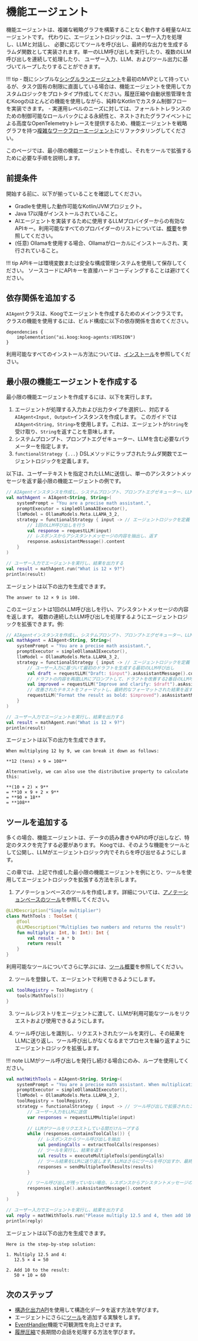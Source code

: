 # 機能エージェント

機能エージェントは、複雑な戦略グラフを構築することなく動作する軽量なAIエージェントです。
代わりに、エージェントロジックは、ユーザー入力を処理し、LLMと対話し、
必要に応じてツールを呼び出し、最終的な出力を生成するラムダ関数として実装されます。単一のLLM呼び出しを実行したり、複数のLLM呼び出しを連続して処理したり、
ユーザー入力、LLM、およびツール出力に基づいてループしたりすることができます。

!!! tip
    - 既にシンプルな[シングルランエージェント](single-run-agents.md)を最初のMVPとして持っているが、タスク固有の制限に直面している場合は、機能エージェントを使用してカスタムロジックをプロトタイプ作成してください。履歴圧縮や自動状態管理を含むKoogのほとんどの機能を使用しながら、純粋なKotlinでカスタム制御フローを実装できます。
    - 実運用レベルのニーズに対しては、フォールトトレランスのための制御可能なロールバックによる永続性と、ネストされたグラフイベントによる高度なOpenTelemetryトレースを提供するため、機能エージェントを戦略グラフを持つ[複雑なワークフローエージェント](complex-workflow-agents.md)にリファクタリングしてください。

このページでは、最小限の機能エージェントを作成し、それをツールで拡張するために必要な手順を説明します。

## 前提条件

開始する前に、以下が揃っていることを確認してください。

- Gradleを使用した動作可能なKotlin/JVMプロジェクト。
- Java 17以降がインストールされていること。
- AIエージェントを実装するために使用するLLMプロバイダーからの有効なAPIキー。利用可能なすべてのプロバイダーのリストについては、[概要](index.md)を参照してください。
- (任意) Ollamaを使用する場合、Ollamaがローカルにインストールされ、実行されていること。

!!! tip
    APIキーは環境変数または安全な構成管理システムを使用して保存してください。
    ソースコードにAPIキーを直接ハードコーディングすることは避けてください。

## 依存関係を追加する

`AIAgent`クラスは、Koogでエージェントを作成するためのメインクラスです。
クラスの機能を使用するには、ビルド構成に以下の依存関係を含めてください。

```
dependencies {
    implementation("ai.koog:koog-agents:VERSION")
}
```
利用可能なすべてのインストール方法については、[インストール](index.md#installation)を参照してください。

## 最小限の機能エージェントを作成する

最小限の機能エージェントを作成するには、以下を実行します。

1.  エージェントが処理する入力および出力タイプを選択し、対応する`AIAgent<Input, Output>`インスタンスを作成します。
    このガイドでは`AIAgent<String, String>`を使用します。これは、エージェントが`String`を受け取り、`String`を返すことを意味します。
2.  システムプロンプト、プロンプトエグゼキューター、LLMを含む必要なパラメーターを指定します。
3.  `functionalStrategy {...}` DSLメソッドにラップされたラムダ関数でエージェントロジックを定義します。

以下は、ユーザーテキストを指定されたLLMに送信し、単一のアシスタントメッセージを返す最小限の機能エージェントの例です。

<!--- INCLUDE
import ai.koog.agents.core.agent.AIAgent
import ai.koog.agents.core.agent.functionalStrategy
import ai.koog.agents.core.agent.asAssistantMessage
import ai.koog.agents.core.agent.requestLLM
import ai.koog.prompt.executor.llms.all.simpleOllamaAIExecutor
import ai.koog.prompt.llm.OllamaModels
import kotlinx.coroutines.runBlocking

fun main() {
    runBlocking {
-->
<!--- SUFFIX
    }
}
-->
```kotlin
// AIAgentインスタンスを作成し、システムプロンプト、プロンプトエグゼキューター、LLMを提供する
val mathAgent = AIAgent<String, String>(
    systemPrompt = "You are a precise math assistant.",
    promptExecutor = simpleOllamaAIExecutor(),
    llmModel = OllamaModels.Meta.LLAMA_3_2,
    strategy = functionalStrategy { input -> // エージェントロジックを定義
        // 1回のLLM呼び出しを行う
        val response = requestLLM(input)
        // レスポンスからアシスタントメッセージの内容を抽出し、返す
        response.asAssistantMessage().content
    }
)

// ユーザー入力でエージェントを実行し、結果を出力する
val result = mathAgent.run("What is 12 × 9?")
println(result)
```
<!--- KNIT example-functional-agent-01.kt -->

エージェントは以下の出力を生成できます。

```
The answer to 12 × 9 is 108.
```

このエージェントは1回のLLM呼び出しを行い、アシスタントメッセージの内容を返します。
複数の連続したLLM呼び出しを処理するようにエージェントロジックを拡張できます。例:

<!--- INCLUDE
import ai.koog.agents.core.agent.AIAgent
import ai.koog.agents.core.agent.functionalStrategy
import ai.koog.agents.core.agent.asAssistantMessage
import ai.koog.agents.core.agent.requestLLM
import ai.koog.prompt.executor.llms.all.simpleOllamaAIExecutor
import ai.koog.prompt.llm.OllamaModels
import kotlinx.coroutines.runBlocking

fun main() {
    runBlocking {
-->
<!--- SUFFIX
    }
}
-->
```kotlin
// AIAgentインスタンスを作成し、システムプロンプト、プロンプトエグゼキューター、LLMを提供する
val mathAgent = AIAgent<String, String>(
    systemPrompt = "You are a precise math assistant.",
    promptExecutor = simpleOllamaAIExecutor(),
    llmModel = OllamaModels.Meta.LLAMA_3_2,
    strategy = functionalStrategy { input -> // エージェントロジックを定義
        // ユーザー入力に基づいて最初のドラフトを生成する最初のLLM呼び出し
        val draft = requestLLM("Draft: $input").asAssistantMessage().content
        // ドラフトの内容を再度LLMにプロンプトして、ドラフトを改善する2番目のLLM呼び出し
        val improved = requestLLM("Improve and clarify: $draft").asAssistantMessage().content
        // 改善されたテキストをフォーマットし、最終的なフォーマットされた結果を返す最後のLLM呼び出し
        requestLLM("Format the result as bold: $improved").asAssistantMessage().content
    }
)

// ユーザー入力でエージェントを実行し、結果を出力する
val result = mathAgent.run("What is 12 × 9?")
println(result)
```
<!--- KNIT example-functional-agent-02.kt -->

エージェントは以下の出力を生成できます。

```
When multiplying 12 by 9, we can break it down as follows:

**12 (tens) × 9 = 108**

Alternatively, we can also use the distributive property to calculate this:

**(10 + 2) × 9**
= **10 × 9 + 2 × 9**
= **90 + 18**
= **108**
```

## ツールを追加する

多くの場合、機能エージェントは、データの読み書きやAPIの呼び出しなど、特定のタスクを完了する必要があります。
Koogでは、そのような機能をツールとして公開し、LLMがエージェントロジック内でそれらを呼び出せるようにします。

この章では、上記で作成した最小限の機能エージェントを例にとり、ツールを使用してエージェントロジックを拡張する方法を示します。

1) アノテーションベースのツールを作成します。詳細については、[アノテーションベースのツール](annotation-based-tools.md)を参照してください。

<!--- INCLUDE
import ai.koog.agents.core.tools.annotations.LLMDescription
import ai.koog.agents.core.tools.annotations.Tool
import ai.koog.agents.core.tools.reflect.ToolSet
--> 
```kotlin
@LLMDescription("Simple multiplier")
class MathTools : ToolSet {
    @Tool
    @LLMDescription("Multiplies two numbers and returns the result")
    fun multiply(a: Int, b: Int): Int {
        val result = a * b
        return result
    }
}
```
<!--- KNIT example-functional-agent-03.kt -->

利用可能なツールについてさらに学ぶには、[ツール概要](tools-overview.md)を参照してください。

2) ツールを登録して、エージェントで利用できるようにします。

<!--- INCLUDE
import ai.koog.agents.example.exampleFunctionalAgent03.MathTools
import ai.koog.agents.core.tools.reflect.tools
import ai.koog.agents.core.tools.ToolRegistry
import kotlinx.coroutines.runBlocking

fun main() {
    runBlocking {
-->
<!--- SUFFIX
    }
}
-->
```kotlin
val toolRegistry = ToolRegistry {
    tools(MathTools())
}
```
<!--- KNIT example-functional-agent-04.kt -->

3) ツールレジストリをエージェントに渡して、LLMが利用可能なツールをリクエストおよび使用できるようにします。

4) ツール呼び出しを識別し、リクエストされたツールを実行し、その結果をLLMに送り返し、ツール呼び出しがなくなるまでプロセスを繰り返すようにエージェントロジックを拡張します。

!!! note
    LLMがツール呼び出しを発行し続ける場合にのみ、ループを使用してください。

<!--- INCLUDE
import ai.koog.agents.example.exampleFunctionalAgent03.MathTools
import ai.koog.agents.core.tools.reflect.tools
import ai.koog.agents.core.tools.ToolRegistry
import ai.koog.agents.core.agent.AIAgent
import ai.koog.agents.core.agent.functionalStrategy
import ai.koog.agents.core.agent.asAssistantMessage
import ai.koog.agents.core.agent.containsToolCalls
import ai.koog.agents.core.agent.executeMultipleTools
import ai.koog.agents.core.agent.extractToolCalls
import ai.koog.agents.core.agent.requestLLMMultiple
import ai.koog.agents.core.agent.sendMultipleToolResults
import ai.koog.prompt.executor.llms.all.simpleOllamaAIExecutor
import ai.koog.prompt.llm.OllamaModels
import kotlinx.coroutines.runBlocking

fun main() {
    runBlocking {
        val toolRegistry = ToolRegistry {
            tools(MathTools())
        }
-->
<!--- SUFFIX
    }
}
-->
```kotlin
val mathWithTools = AIAgent<String, String>(
    systemPrompt = "You are a precise math assistant. When multiplication is needed, use the multiplication tool.",
    promptExecutor = simpleOllamaAIExecutor(),
    llmModel = OllamaModels.Meta.LLAMA_3_2,
    toolRegistry = toolRegistry,
    strategy = functionalStrategy { input -> // ツール呼び出しで拡張されたエージェントロジックを定義
        // ユーザー入力をLLMに送信
        var responses = requestLLMMultiple(input)
        
        // LLMがツールをリクエストしている間だけループする
        while (responses.containsToolCalls()) {
            // レスポンスからツール呼び出しを抽出
            val pendingCalls = extractToolCalls(responses)
            // ツールを実行し、結果を返す
            val results = executeMultipleTools(pendingCalls)
            // ツール結果をLLMに送り返します。LLMはさらにツールを呼び出すか、最終出力を返す場合があります
            responses = sendMultipleToolResults(results)
        }

        // ツール呼び出しが残っていない場合、レスポンスからアシスタントメッセージの内容を抽出して返す
        responses.single().asAssistantMessage().content
    }
)

// ユーザー入力でエージェントを実行し、結果を出力する
val reply = mathWithTools.run("Please multiply 12.5 and 4, then add 10 to the result.")
println(reply)
```
<!--- KNIT example-functional-agent-05.kt -->

エージェントは以下の出力を生成できます。

```
Here is the step-by-step solution:

1. Multiply 12.5 and 4:
   12.5 × 4 = 50

2. Add 10 to the result:
   50 + 10 = 60
```

## 次のステップ

- [構造化出力API](structured-output.md)を使用して構造化データを返す方法を学びます。
- エージェントにさらに[ツール](tools-overview.md)を追加する実験をします。
- [EventHandler](agent-events.md)機能で可観測性を向上させます。
- [履歴圧縮](history-compression.md)で長期間の会話を処理する方法を学びます。